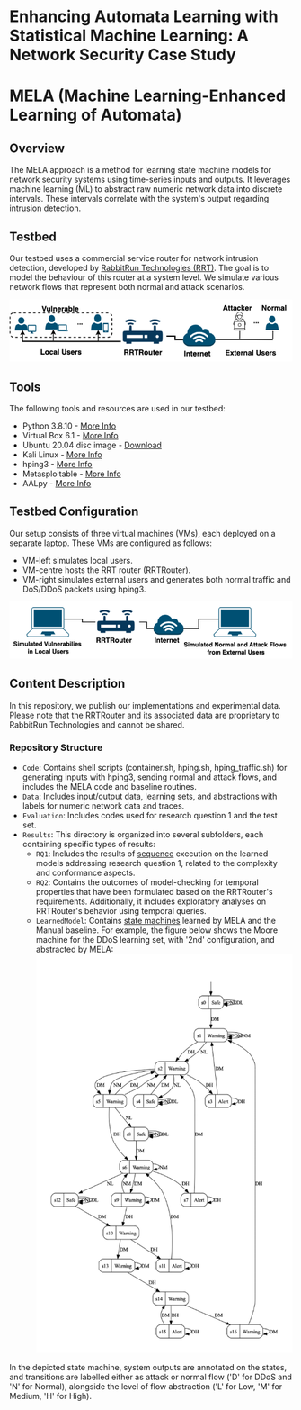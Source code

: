 # Enhancing Automata Learning with Statistical Machine Learning: A Network Security Case Study

# MELA (Machine Learning-Enhanced Learning of Automata)

## Overview
The MELA approach is a method for learning state machine models for network security systems using time-series inputs and outputs. It leverages machine learning (ML) to abstract raw numeric network data into discrete intervals. These intervals correlate with the system's output regarding intrusion detection.

## Testbed
Our testbed uses a commercial service router for network intrusion detection, developed by [RabbitRun Technologies (RRT)](https://www.rabbit.run/). The goal is to model the behaviour of this router at a system level. We simulate various network flows that represent both normal and attack scenarios.

![Testbed Image](Figures/Setting.png) <!-- Replace URL_OF_TESTBED_IMAGE with the actual URL where your testbed image is hosted -->


## Tools
The following tools and resources are used in our testbed:
- Python 3.8.10 - [More Info](https://www.python.org/downloads/release/python-3810/)
- Virtual Box 6.1 - [More Info](https://www.virtualbox.org/wiki/Downloads)
- Ubuntu 20.04 disc image - [Download](https://ubuntu.com/download/desktop)
- Kali Linux - [More Info](https://www.kali.org/)
- hping3 - [More Info](http://www.hping.org/)
- Metasploitable - [More Info](https://sourceforge.net/projects/metasploitable/)
- AALpy - [More Info](https://des-lab.github.io/AALpy/)


## Testbed Configuration
Our setup consists of three virtual machines (VMs), each deployed on a separate laptop. These VMs are configured as follows:
- VM-left simulates local users.
- VM-centre hosts the RRT router (RRTRouter).
- VM-right simulates external users and generates both normal traffic and DoS/DDoS packets using hping3.

![Configuration Image](Figures/Testbed2.png) <!-- Replace URL_OF_CONFIGURATION_IMAGE with the actual URL where your configuration image is hosted -->


## Content Description
In this repository, we publish our implementations and experimental data. Please note that the RRTRouter and its associated data are proprietary to RabbitRun Technologies and cannot be shared.

### Repository Structure
- `Code`: Contains shell scripts (container.sh, hping.sh, hping_traffic.sh) for generating inputs with hping3, sending normal and attack flows, and includes the MELA code and baseline routines.
- `Data`: Includes input/output data, learning sets, and abstractions with labels for numeric network data and traces.
- `Evaluation`: Includes codes used for research question 1 and the test set.
- `Results`: This directory is organized into several subfolders, each containing specific types of results:
  - `RQ1`: Includes the results of [sequence](Evalution/Test%20set) execution on the learned models addressing research question 1, related to the complexity and conformance aspects.
  - `RQ2`: Contains the outcomes of model-checking for temporal properties that have been formulated based on the RRTRouter's requirements. Additionally, it includes exploratory analyses on RRTRouter's behavior using temporal queries.
  - `LearnedModel`: Contains [state machines](Results/LearnedModel) learned by MELA and the Manual baseline. For example, the figure below shows the Moore machine for the DDoS learning set, with '2nd' configuration, and abstracted by MELA:
      ![Moore Machine for DDoS](Figures/SM_DDoS_2nd_MELA.png) 


In the depicted state machine, system outputs are annotated on the states, and transitions are labelled either as attack or normal flow ('D' for DDoS and 'N' for Normal), alongside the level of flow abstraction ('L' for Low, 'M' for Medium, 'H' for High).

